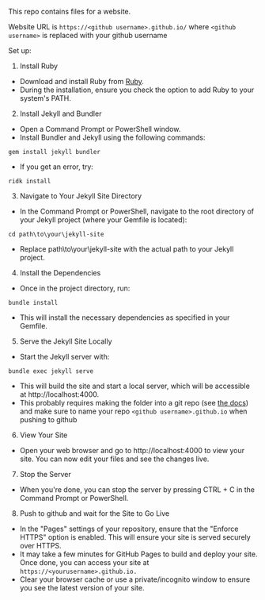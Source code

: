 This repo contains files for a website. 

Website URL is `https://<github username>.github.io/` where `<github username>` is replaced with your github username

Set up:

1. Install Ruby
- Download and install Ruby from [Ruby](https://www.ruby-lang.org/en/downloads/).
- During the installation, ensure you check the option to add Ruby to your system's PATH.
2. Install Jekyll and Bundler
- Open a Command Prompt or PowerShell window.
- Install Bundler and Jekyll using the following commands:
```
gem install jekyll bundler
```
- If you get an error, try:
```
ridk install
```
3. Navigate to Your Jekyll Site Directory
- In the Command Prompt or PowerShell, navigate to the root directory of your Jekyll project (where your Gemfile is located):
```
cd path\to\your\jekyll-site
```
- Replace path\to\your\jekyll-site with the actual path to your Jekyll project.

4. Install the Dependencies
- Once in the project directory, run:
```
bundle install
```
- This will install the necessary dependencies as specified in your Gemfile.

5. Serve the Jekyll Site Locally
- Start the Jekyll server with:
```
bundle exec jekyll serve
```
- This will build the site and start a local server, which will be accessible at http://localhost:4000.
- This probably requires making the folder into a git repo (see [the docs](https://docs.github.com/en/repositories/creating-and-managing-repositories/quickstart-for-repositories)) and make sure to name your repo `<github username>.github.io` when pushing to github

6. View Your Site
- Open your web browser and go to http://localhost:4000 to view your site. You can now edit your files and see the changes live.
7. Stop the Server
- When you're done, you can stop the server by pressing CTRL + C in the Command Prompt or PowerShell.
8. Push to github and wait for the Site to Go Live
- In the "Pages" settings of your repository, ensure that the "Enforce HTTPS" option is enabled. This will ensure your site is served securely over HTTPS.
- It may take a few minutes for GitHub Pages to build and deploy your site. Once done, you can access your site at `https://<yourusername>.github.io.`
- Clear your browser cache or use a private/incognito window to ensure you see the latest version of your site.